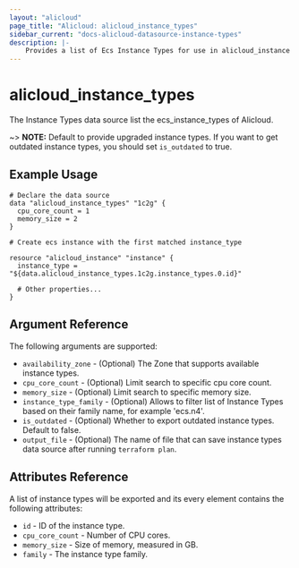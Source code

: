 ```yaml
---
layout: "alicloud"
page_title: "Alicloud: alicloud_instance_types"
sidebar_current: "docs-alicloud-datasource-instance-types"
description: |-
    Provides a list of Ecs Instance Types for use in alicloud_instance resource.
---
```


# alicloud\_instance\_types

The Instance Types data source list the ecs_instance_types of Alicloud.

~> **NOTE:** Default to provide upgraded instance types. If you want to get outdated instance types, you should set `is_outdated` to true.


## Example Usage

```
# Declare the data source
data "alicloud_instance_types" "1c2g" {
  cpu_core_count = 1
  memory_size = 2
}

# Create ecs instance with the first matched instance_type

resource "alicloud_instance" "instance" {
  instance_type = "${data.alicloud_instance_types.1c2g.instance_types.0.id}"

  # Other properties...
}

```

## Argument Reference

The following arguments are supported:

* `availability_zone` - (Optional) The Zone that supports available instance types.
* `cpu_core_count` - (Optional) Limit search to specific cpu core count.
* `memory_size` - (Optional) Limit search to specific memory size.
* `instance_type_family` - (Optional) Allows to filter list of Instance Types based on their
family name, for example 'ecs.n4'.
* `is_outdated` - (Optional) Whether to export outdated instance types. Default to false.
* `output_file` - (Optional) The name of file that can save instance types data source after running `terraform plan`.

## Attributes Reference

A list of instance types will be exported and its every element contains the following attributes:

* `id` - ID of the instance type.
* `cpu_core_count` - Number of CPU cores.
* `memory_size` - Size of memory, measured in GB.
* `family` - The instance type family.
